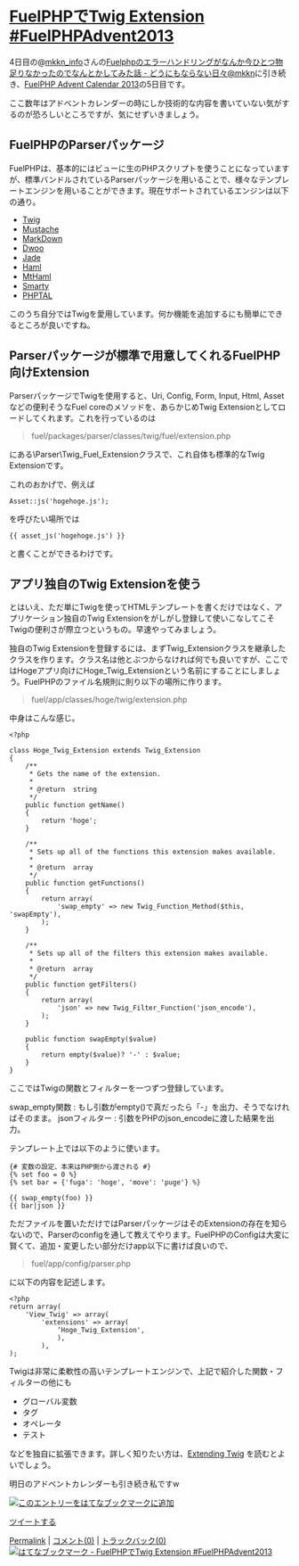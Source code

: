 [FuelPHPでTwig Extension \#FuelPHPAdvent2013](/koyhoge/20131205/fuel_twig)
==========================================================================

4日目の@[mkkn\_info](http://twitter.com/mkkn_info)さんの[Fuelphpのエラーハンドリングがなんか今ひとつ物足りなかったのでなんとかしてみた話 - どうにもならない日々@mkkn](http://mkkn.hatenablog.jp/entry/2013/12/04/120701)に引き続き、[FuelPHP Advent Calendar 2013](http://atnd.org/events/45096)の5日目です。

  

ここ数年はアドベントカレンダーの時にしか技術的な内容を書いていない気がするのが恐ろしいところですが、気にせずいきましょう。

FuelPHPのParserパッケージ
------------------------------------------------------------------

FuelPHPは、基本的にはビューに生のPHPスクリプトを使うことになっていますが、標準バンドルされているParserパッケージを用いることで、様々なテンプレートエンジンを用いることができます。現在サポートされているエンジンは以下の通り。

-   [Twig](http://twig.sensiolabs.org/)
-   [Mustache](http://mustache.github.io/)
-   [MarkDown](http://pecl.php.net/package/markdown)
-   [Dwoo](http://dwoo.org/)
-   [Jade](http://jade-lang.com/)
-   [Haml](http://haml.info/)
-   [MtHaml](https://github.com/arnaud-lb/MtHaml)
-   [Smarty](http://www.smarty.net/)
-   [PHPTAL](http://phptal.org/)

このうち自分ではTwigを愛用しています。何か機能を追加するにも簡単にできるところが良いですね。

Parserパッケージが標準で用意してくれるFuelPHP向けExtension
---------------------------------------------------------------------------------------------------

ParserパッケージでTwigを使用すると、Uri, Config, Form, Input, Html, Asset などの便利そうなFuel coreのメソッドを、あらかじめTwig Extensionとしてロードしてくれます。これを行っているのは

> fuel/packages/parser/classes/twig/fuel/extension.php

にある\\Parser\\Twig\_Fuel\_Extensionクラスで、これ自体も標準的なTwig Extensionです。

これのおかげで、例えば

~~~~ {.syntax-highlight}
Asset::js('hogehoge.js');
~~~~

を呼びたい場所では

~~~~ {.syntax-highlight}
{{ asset_js('hogehoge.js') }}
~~~~

と書くことができるわけです。

アプリ独自のTwig Extensionを使う
------------------------------------------------------------------------------------

とはいえ、ただ単にTwigを使ってHTMLテンプレートを書くだけではなく、アプリケーション独自のTwig Extensionをがしがし登録して使いこなしてこそTwigの便利さが際立つというもの。早速やってみましょう。

  

独自のTwig Extensionを登録するには、まずTwig\_Extensionクラスを継承したクラスを作ります。クラス名は他とぶつからなければ何でも良いですが、ここではHogeアプリ向けにHoge\_Twig\_Extensionという名前にすることにしましょう。FuelPHPのファイル名規則に則り以下の場所に作ります。

> fuel/app/classes/hoge/twig/extension.php

中身はこんな感じ。

~~~~ {.syntax-highlight}
<?php

class Hoge_Twig_Extension extends Twig_Extension
{
    /**
     * Gets the name of the extension.
     *
     * @return  string
     */
    public function getName()
    {
        return 'hoge';
    }

    /**
     * Sets up all of the functions this extension makes available.
     *
     * @return  array
     */
    public function getFunctions()
    {
        return array(
            'swap_empty' => new Twig_Function_Method($this, 'swapEmpty'),
        );
    }

    /**
     * Sets up all of the filters this extension makes available.
     *
     * @return  array
     */
    public function getFilters()
    {
        return array(
            'json' => new Twig_Filter_Function('json_encode'), 
        );
    }

    public function swapEmpty($value)
    {
        return empty($value)? '-' : $value;
    } 
} 
~~~~

  

ここではTwigの関数とフィルターを一つずつ登録しています。

swap\_empty関数
:   もし引数がempty()で真だったら「-」を出力、そうでなければそのまま。
jsonフィルター
:   引数をPHPのjson\_encodeに渡した結果を出力。

テンプレート上では以下のように使います。

~~~~ {.syntax-highlight}
{# 変数の設定、本来はPHP側から渡される #}
{% set foo = 0 %}
{% set bar = {'fuga': 'hoge', 'move': 'puge'} %}

{{ swap_empty(foo) }}
{{ bar|json }}
~~~~

ただファイルを置いただけではParserパッケージはそのExtensionの存在を知らないので、Parserのconfigを通して教えてやります。FuelPHPのConfigは大変に賢くて、追加・変更したい部分だけapp以下に書けば良いので、

> fuel/app/config/parser.php

に以下の内容を記述します。

~~~~ {.syntax-highlight}
<?php
return array(
    'View_Twig' => array(
        'extensions' => array(
            ‘Hoge_Twig_Extension',
            ),
        ),
); 
~~~~

  

Twigは非常に柔軟性の高いテンプレートエンジンで、上記で紹介した関数・フィルターの他にも

-   グローバル変数
-   タグ
-   オペレータ
-   テスト

などを独自に拡張できます。詳しく知りたい方は、[Extending Twig](http://twig.sensiolabs.org/doc/advanced.html) を読むとよいでしょう。

  

明日のアドベントカレンダーも引き続き私ですw

[![このエントリーをはてなブックマークに追加](http://b.st-hatena.com/images/entry-button/button-only.gif)](http://b.hatena.ne.jp/entry/http://d.hatena.ne.jp/koyhoge/20131205/fuel_twig "このエントリーをはてなブックマークに追加")

[ツイートする](http://twitter.com/share)

[Permalink](/koyhoge/20131205/fuel_twig) | [コメント(0)](/koyhoge/20131205/fuel_twig#c) | [トラックバック(0)](/koyhoge/20131205/fuel_twig#tb) [![](http://b.hatena.ne.jp/entry/image/http://d.hatena.ne.jp/koyhoge/20131205/fuel_twig "はてなブックマーク - FuelPHPでTwig Extension #FuelPHPAdvent2013")](http://b.hatena.ne.jp/entry/http://d.hatena.ne.jp/koyhoge/20131205/fuel_twig)
